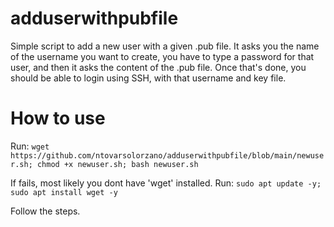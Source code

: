 # adduserwithpubfile
Simple script to add a new user with a given .pub file. It asks you the name of the username you want to create, you have to type a password for that user, and then it asks the content of the .pub file. Once that's done, you should be able to login using SSH, with that username and key file. 

# How to use
Run: 
`wget https://github.com/ntovarsolorzano/adduserwithpubfile/blob/main/newuser.sh; chmod +x newuser.sh; bash newuser.sh`

If fails, most likely you dont have 'wget' installed. Run: 
`sudo apt update -y; sudo apt install wget -y`

Follow the steps. 
